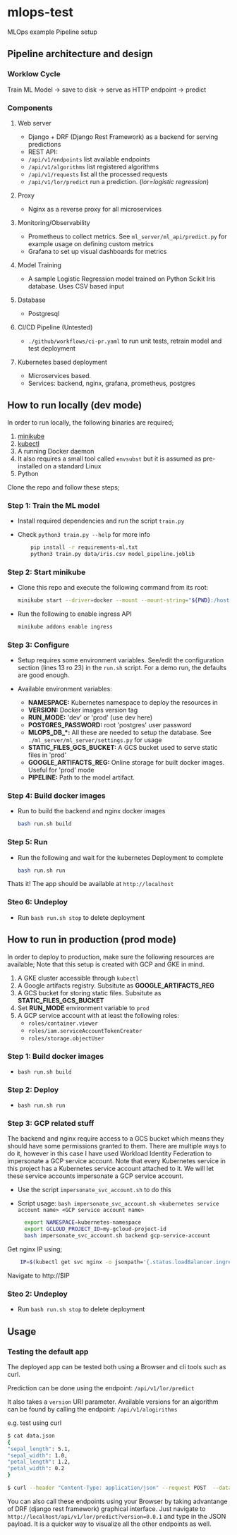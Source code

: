 # mlops-test

MLOps example Pipeline setup 


## Pipeline architecture and design


### Worklow Cycle

Train ML Model → save to disk → serve as HTTP endpoint → predict


### Components

1. Web server
    - Django + DRF (Django Rest Framework) as a backend for serving predictions
    - REST API:
    - `/api/v1/endpoints` list available endpoints
    - `/api/v1/algorithms` list registered algorithms
    - `/api/v1/requests` list all the processed requests
    - `/api/v1/lor/predict` run a prediction. (_lor=logistic regression_)


2. Proxy
    - Nginx as a reverse proxy for all microservices


3. Monitoring/Observability
    - Prometheus to collect metrics. See `ml_server/ml_api/predict.py` for example usage on defining custom metrics
    - Grafana to set up visual dashboards for metrics


4. Model Training
    - A sample Logistic Regression model trained on Python Scikit Iris database. Uses CSV based input


5. Database
    - Postgresql


6. CI/CD Pipeline (Untested)
    - `./github/workflows/ci-pr.yaml` to run unit tests, retrain model and test deployment


7. Kubernetes based deployment
    - Microservices based.
    - Services: backend, nginx, grafana, prometheus, postgres



## How to run locally (dev mode)

In order to run locally, the following binaries are required;

1. [minikube](https://minikube.sigs.k8s.io/docs/start/?arch=%2Flinux%2Fx86-64%2Fstable%2Fbinary+download)
2. [kubectl](https://kubectl.docs.kubernetes.io/)
3. A running Docker daemon
4. It also requires a small tool called `envsubst` but it is assumed as
   pre-installed on a standard Linux
5. Python


Clone the repo and follow these steps;


### Step 1: Train the ML model
- Install required dependencies and run the script `train.py`
- Check `python3 train.py --help` for more info

    ```sh
        pip install -r requirements-ml.txt
        python3 train.py data/iris.csv model_pipeline.joblib

    ```


### Step 2: Start minikube
- Clone this repo and execute the following command from its root:

    ```sh
    minikube start --driver=docker --mount --mount-string="${PWD}:/host" --ports=80:80,443:443
    ```
- Run the following to enable ingress API
    ```sh
    minikube addons enable ingress
    ```


### Step 3: Configure
- Setup requires some environment variables. See/edit the configuration section
    (lines 13 ro 23) in the `run.sh` script. For a demo run, the defaults are good enough.

- Available environment variables:
    + __NAMESPACE:__ Kubernetes namespace to deploy the resources in
    + __VERSION:__ Docker images version tag
    + __RUN_MODE:__ 'dev' or 'prod' (use dev here)
    + __POSTGRES_PASSWORD:__ root 'postgres' user password
    + **MLOPS_DB_*:**  All these are needed to setup the database. See
    `./ml_server/ml_server/settings.py` for usage
    + __STATIC_FILES_GCS_BUCKET:__ A GCS bucket used to serve static files in
        'prod'
    + __GOOGLE_ARTIFACTS_REG:__ Online storage for built docker images. Useful
        for 'prod' mode
    + __PIPELINE:__ Path to the model artifact.


### Step 4: Build docker images
- Run to build the backend and nginx docker images

    ```sh
    bash run.sh build

    ```


### Step 5: Run
- Run the following and wait for the kubernetes Deployment to complete

    ```sh
    bash run.sh run
    ```


Thats it! The app should be available at `http://localhost`


### Steo 6: Undeploy
- Run `bash run.sh stop` to delete deployment



## How to run in production (prod mode)

In order to deploy to production, make sure the following resources are available;
Note that this setup is created with GCP and GKE in mind.

1. A GKE cluster accessible through `kubectl`
2. A Google artifacts registry. Subsitute as __GOOGLE_ARTIFACTS_REG__
3. A GCS bucket for storing static files. Subsitute as __STATIC_FILES_GCS_BUCKET__
4. Set __RUN_MODE__ environment variable to `prod`
5. A GCP service account with at least the following roles:
    + `roles/container.viewer`
    + `roles/iam.serviceAccountTokenCreator`
    + `roles/storage.objectUser`   


### Step 1: Build docker images
- `bash run.sh build`


### Step 2: Deploy
- `bash run.sh run`


### Step 3: GCP related stuff
The backend and nginx require access to a GCS bucket which means they should have some permissions granted to them. There are multiple ways to do it, however in this case I have used Workload Identity Federation to impersonate a GCP service account. Note that every Kubernetes service in this project has a Kubernetes service account attached to it. We will let these service accounts impersonate a GCP service account.

- Use the script `impersonate_svc_account.sh` to do this
- Script usage: `bash impersonate_svc_account.sh <kubernetes service account name> <GCP service account name>`
        
   ```bash
     export NAMESPACE=kubernetes-namespace
     export GCLOUD_PROJECT_ID=my-gcloud-project-id
     bash impersonate_svc_account.sh backend gcp-service-account
   ```


Get nginx IP using;

```bash
    IP=$(kubectl get svc nginx -o jsonpath='{.status.loadBalancer.ingress[0].ip}')
```

Navigate to http://$IP


### Steo 2: Undeploy
- Run `bash run.sh stop` to delete deployment


## Usage
### Testing the default app
The deployed app can be tested both using a Browser and cli tools such as curl.

Prediction can be done using the endpoint: `/api/v1/lor/predict` 

It also takes a `version` URI parameter. Available versions for an algorithm can be found by calling the endpoint: `/api/v1/alogirithms`


e.g. test using curl
```bash
$ cat data.json
{
"sepal_length": 5.1,
"sepal_width": 1.0,
"petal_length": 1.2,
"petal_width": 0.2
}

$ curl --header "Content-Type: application/json" --request POST  --data @data.json  http://localhost/api/v1/lor/predict?version=0.0.1

```


You can also call these endpoints using your Browser by taking advantange of DRF (django rest framework) graphical interface. Just navigate to `http://localhost/api/v1/lor/predict?version=0.0.1` and type in the JSON payload. It is a quicker way to visualize all the other endpoints as well.

